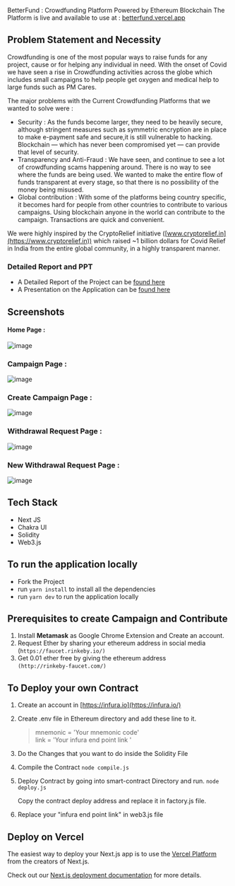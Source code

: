 BetterFund : Crowdfunding Platform Powered by Ethereum Blockchain
The Platform is live and available to use at : [betterfund.vercel.app](https://betterfund.vercel.app/)

## Problem Statement and Necessity 
Crowdfunding is one of the most popular ways to raise funds for any project, cause or for helping any individual in need. With the onset of Covid we have seen a rise in Crowdfunding activities across the globe which includes small campaigns to help people get oxygen and medical help to large funds such as PM Cares.

The major problems with the Current Crowdfunding Platforms that we wanted to solve were : 
- Security : As the funds become larger, they need to be heavily secure, although stringent measures such as symmetric encryption are in place to make e-payment safe and secure,it is still vulnerable to hacking. Blockchain — which has never been compromised yet — can provide that level of security.
- Transparency and Anti-Fraud  : We have seen, and continue to see a lot of crowdfunding scams happening around. There is no way to see where the funds are being used. We wanted to make the entire flow of funds transparent at every stage, so that there is no possibility of the money being misused.
- Global contribution : With some of the platforms being country specific, it becomes hard for people from other countries to contribute to various campaigns. Using blockchain anyone in the world can contribute to the campaign. Transactions are quick and convenient.

We were highly inspired by the CryptoRelief initiative ([www.cryptorelief.in](https://www.cryptorelief.in))  which raised ~1 billion dollars for Covid Relief in India from the entire global community, in a highly transparent manner. 

### Detailed Report and PPT
- A Detailed Report of the Project can be [found here](https://docs.google.com/document/d/1_CdJ5pEimTrejDSBnq9Ze6kz2BcKJ6qtiikqWs0rglc/edit?usp=sharing)
- A Presentation on the Application can be [found here](https://docs.google.com/presentation/d/1X5CMPB_Mece3C7NI5dvB7eTKJjbn0E70NY3pjVZn5ho/edit?usp=sharing)

## Screenshots 
#### Home Page :
![image](https://user-images.githubusercontent.com/49694914/119785319-ba2cf580-beec-11eb-92f4-73c5d686e058.png)
### Campaign Page :
![image](https://user-images.githubusercontent.com/49694914/119785442-d2047980-beec-11eb-8cfd-ac246582a4af.png)
### Create Campaign Page :
![image](https://user-images.githubusercontent.com/49694914/119785522-e47eb300-beec-11eb-88f8-8cc65a7c42ec.png)
### Withdrawal Request Page :
![image](https://user-images.githubusercontent.com/49694914/119785617-ff512780-beec-11eb-961a-b7857665f031.png)
### New Withdrawal Request Page :
![image](https://user-images.githubusercontent.com/49694914/119785671-0d06ad00-beed-11eb-9554-6786c58cc19d.png)



## Tech Stack 
- Next JS
- Chakra UI
- Solidity
- Web3.js

## To run the application locally
- Fork the Project 
- run `yarn install` to install all the dependencies
- run `yarn dev` to run the application locally

## Prerequisites to create Campaign and Contribute
1. Install **Metamask** as Google Chrome Extension and Create an account.
2.  Request Ether by sharing your ethereum address in social media <br>(`https://faucet.rinkeby.io/)`
3. Get 0.01 ether free by giving the ethereum address <br>`(http://rinkeby-faucet.com/)`

## To Deploy your own Contract 
1. Create an account in [https://infura.io](https://infura.io/)
2. Create .env file in Ethereum directory and add these line to it.
	> mnemonic = 'Your mnemonic code' <br>
	link = 'Your infura end point link '
3. Do the Changes that you want to do inside the Solidity File
4. Compile the Contract 
  `node compile.js`
5. Deploy Contract by going into smart-contract Directory and run.
	`node deploy.js`
	
   Copy the contract deploy address and replace it in factory.js file.
  
  
6. Replace your "infura end point link" in web3.js file


## Deploy on Vercel

The easiest way to deploy your Next.js app is to use the [Vercel Platform](https://vercel.com/new?utm_medium=default-template&filter=next.js&utm_source=create-next-app&utm_campaign=create-next-app-readme) from the creators of Next.js.

Check out our [Next.js deployment documentation](https://nextjs.org/docs/deployment) for more details.
